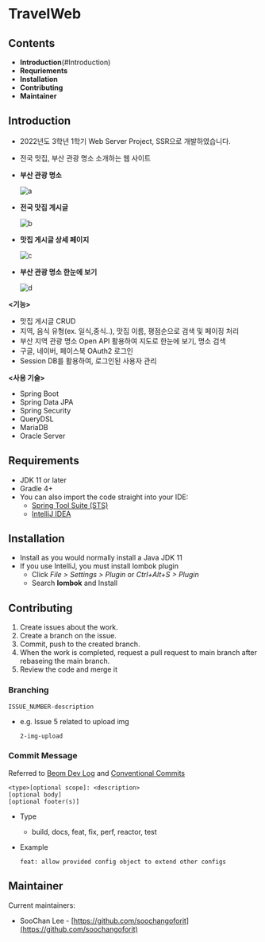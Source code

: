 # TravelWeb



## Contents

- ****Introduction****(#Introduction)
- ****Requriements****
- ****Installation****
- ****Contributing****
- ****Maintainer****


## Introduction



- 2022년도 3학년 1학기 Web Server Project, SSR으로 개발하였습니다.
- 전국 맛집, 부산 관광 명소 소개하는 웹 사이트

- **부산 관광 명소**
    
    ![a](https://user-images.githubusercontent.com/91618389/186837014-240fb878-2dd2-4fc5-8af6-20e5bc25054e.png)
    

- **전국 맛집 게시글**
    
    ![b](https://user-images.githubusercontent.com/91618389/186837012-7c573808-3622-4f4f-8fee-45ccc6e23912.png)
    
- **맛집 게시글 상세 페이지**
    
    ![c](https://user-images.githubusercontent.com/91618389/186837008-d93b387d-6e82-4226-9344-c354cbb26f4c.png)
    

- **부산 관광 명소 한눈에 보기**
    
    ![d](https://user-images.githubusercontent.com/91618389/186837001-87cb11da-e821-4002-a5d7-b36e336560b6.png)
    

**<기능>**

- 맛집 게시글 CRUD
- 지역, 음식 유형(ex. 일식,중식..), 맛집 이름, 평점순으로 검색 및 페이징 처리
- 부산 지역 관광 명소 Open API 활용하여 지도로 한눈에 보기, 명소 검색
- 구글, 네이버, 페이스북 OAuth2 로그인
- Session DB를 활용하여, 로그인된 사용자 관리

**<사용 기술>**

- Spring Boot
- Spring Data JPA
- Spring Security
- QueryDSL
- MariaDB
- Oracle Server


## Requirements



- JDK 11 or later
- Gradle 4+
- You can also import the code straight into your IDE:
    - [Spring Tool Suite (STS)](https://spring.io/tools)
    - [IntelliJ IDEA](https://www.jetbrains.com/)


## ****Installation****



- Install as you would normally install a Java JDK 11
- If you use IntelliJ, you must install lombok plugin
    - Click *File > Settings > Plugin* or *Ctrl+Alt+S > Plugin*
    - Search **lombok** and Install
    


## Contributing



1. Create issues about the work.
2. Create a branch on the issue.
3. Commit, push to the created branch.
4. When the work is completed, request a pull request to main branch after rebaseing the main branch.
5. Review the code and merge it


### Branching

`ISSUE_NUMBER-description`

- e.g. Issue 5 related to  upload img
    
    `2-img-upload`
    


### Commit Message

Referred to [Beom Dev Log](https://beomseok95.tistory.com/328) and [Conventional Commits](https://www.conventionalcommits.org/en/v1.0.0/)

```
<type>[optional scope]: <description>
[optional body]
[optional footer(s)]
```

- Type
    - build, docs, feat, fix, perf, reactor, test
- Example
    
    `feat: allow provided config object to extend other configs`
    


## Maintainer



Current maintainers:

- SooChan Lee - [https://github.com/soochangoforit](https://github.com/soochangoforit)
